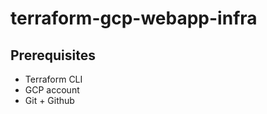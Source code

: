 # terraform-gcp-webapp-infra

Prerequisites
--------------
 * Terraform CLI
 * GCP account
 * Git + Github

